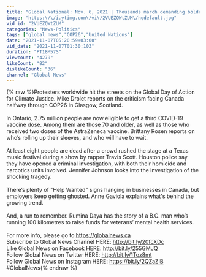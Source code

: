 ```yaml
---
title: "Global National: Nov. 6, 2021 | Thousands march demanding bolder climate action amid COP26"
image: "https:\/\/i.ytimg.com\/vi\/2VUEZQWtZUM\/hqdefault.jpg"
vid_id: "2VUEZQWtZUM"
categories: "News-Politics"
tags: ["global news","COP26","United Nations"]
date: "2021-11-07T05:20:59+03:00"
vid_date: "2021-11-07T01:30:10Z"
duration: "PT18M57S"
viewcount: "4279"
likeCount: "82"
dislikeCount: "36"
channel: "Global News"
---
```

{% raw %}Protesters worldwide hit the streets on the Global Day of Action for Climate Justice. Mike Drolet reports on the criticism facing Canada halfway through COP26 in Glasgow, Scotland.<br /><br />In Ontario, 2.75 million people are now eligible to get a third COVID-19 vaccine dose. Among them are those 70 and older, as well as those who received two doses of the AstraZeneca vaccine. Brittany Rosen reports on who’s rolling up their sleeves, and who will have to wait.<br /><br />At least eight people are dead after a crowd rushed the stage at a Texas music festival during a show by rapper Travis Scott. Houston police say they have opened a criminal investigation, with both their homicide and narcotics units involved. Jennifer Johnson looks into the investigation of the shocking tragedy.<br /><br />There’s plenty of &quot;Help Wanted&quot; signs hanging in businesses in Canada, but employers keep getting ghosted. Anne Gaviola explains what's behind the growing trend.<br /><br />And, a run to remember. Rumina Daya has the story of a B.C. man who’s running 100 kilometres to raise funds for veterans’ mental health services.<br /><br />For more info, please go to <a rel="nofollow" target="blank" href="https://globalnews.ca">https://globalnews.ca</a><br />Subscribe to Global News Channel HERE: <a rel="nofollow" target="blank" href="http://bit.ly/20fcXDc">http://bit.ly/20fcXDc</a><br />Like Global News on Facebook HERE: <a rel="nofollow" target="blank" href="http://bit.ly/255GMJQ">http://bit.ly/255GMJQ</a><br />Follow Global News on Twitter HERE: <a rel="nofollow" target="blank" href="http://bit.ly/1Toz8mt">http://bit.ly/1Toz8mt</a><br />Follow Global News on Instagram HERE: <a rel="nofollow" target="blank" href="https://bit.ly/2QZaZIB">https://bit.ly/2QZaZIB</a><br />#GlobalNews{% endraw %}
